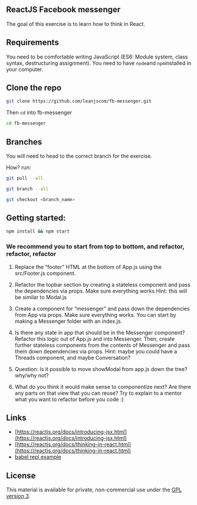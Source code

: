 ## ReactJS Facebook messenger

The goal of this exercise is to learn how to think in React.

## Requirements
You need to be comfortable writing JavaScript (ES6: Module system, class syntax, destructuring assignment).
You need to have `node`and `npm`installed in your computer.

## Clone the repo

```sh
git clone https://github.com/leanjscom/fb-messenger.git
```
Then `cd` into fb-messenger
```sh
cd fb-messenger
```

## Branches

You will need to head to the correct branch for the exercise.

How? run:

```sh
git pull --all

git branch --all

git checkout <branch_name>
```
## Getting started:
```sh
npm install && npm start
```

### We recommend you to start from top to bottom, and refactor, refactor, refactor

1. Replace the “footer” HTML at the bottom of App.js using the src/Footer.js component.

2. Refactor the topbar section  by creating a stateless component and pass the dependencies via props. Make sure everything works Hint: this will be similar to Modal.js

3. Create a component for “messenger” and pass down the dependencies from App via props. Make sure everything works. You can start by making a Messenger folder with an index.js.

4. Is there any state in app that should be in the Messenger component?  Refactor this logic out of App.js and into Messenger. Then, create further stateless components from the contents of Messenger and pass them down dependencies via props. Hint: maybe you could have a Threads component, and maybe Conversation?

5. Question: Is it possible to move showModal from app.js down the tree? why/why not?

6. What do you think it would make sense to componentize next? Are there any parts on that view that you can reuse? Try to explain to a mentor what you want to refactor before you code :)

## Links

* [https://reactjs.org/docs/introducing-jsx.html](https://reactjs.org/docs/introducing-jsx.html)
* [https://reactjs.org/docs/thinking-in-react.html](https://reactjs.org/docs/thinking-in-react.html)
* [babel repl example](https://babeljs.io/repl/#?babili=false&browsers=&build=&builtIns=false&code_lz=MYewdgzgLgBAEgUwDZJAYRAWwA7gWWAXhgAoBKGQgPlICgYYAeAEwEsA3K-hpgCwEYqiFCACEjAPQCuPJtioB1ZKEwIYUEDABSAZRgAZAIYAjA-GbhJ87pLadaZANy1aLDjGBJDECADlDqoQARKAEhqxgCABOQTJMdh5ePv6BQVEgAO6x3AwA3sKoGDh4BAC-NhJ2XLYcVEA&debug=false&forceAllTransforms=false&shippedProposals=false&circleciRepo=&evaluate=true&fileSize=false&lineWrap=false&presets=es2015%2Creact%2Cstage-2&prettier=false&targets=&version=6.26.0&envVersion=)


## License

This material is available for private, non-commercial use under the [GPL version 3](http://www.gnu.org/licenses/gpl-3.0-standalone.html).
